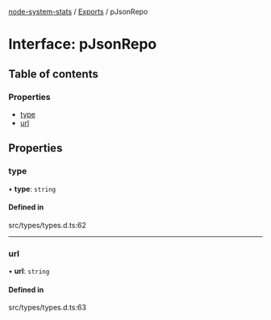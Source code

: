 [node-system-stats](../README.md) / [Exports](../modules.md) / pJsonRepo

# Interface: pJsonRepo

## Table of contents

### Properties

- [type](pJsonRepo.md#type)
- [url](pJsonRepo.md#url)

## Properties

### type

• **type**: `string`

#### Defined in

src/types/types.d.ts:62

___

### url

• **url**: `string`

#### Defined in

src/types/types.d.ts:63
